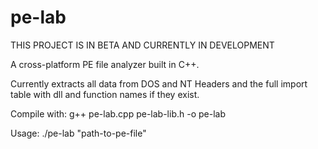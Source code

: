 # pe-lab
THIS PROJECT IS IN BETA AND CURRENTLY IN DEVELOPMENT

A cross-platform PE file analyzer built in C++.

Currently extracts all data from DOS and NT Headers and the full import table with dll and function names if they exist.

Compile with:
g++ pe-lab.cpp pe-lab-lib.h -o pe-lab

Usage: ./pe-lab "path-to-pe-file"

